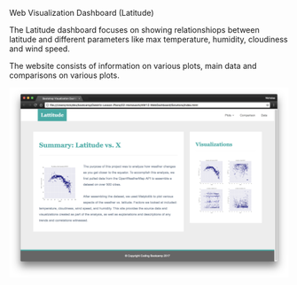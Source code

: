Web Visualization Dashboard (Latitude)

The Latitude dashboard focuses on showing relationshiops between latitude and different parameters like max temperature, humidity, cloudiness and wind speed.

The website consists of information on various plots, main data and comparisons on various plots.

<img alt="Landing page large screen" src="images/landing-lg.png" width=600>

